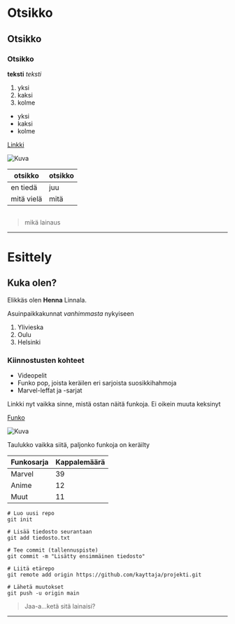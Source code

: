 # Otsikko
## Otsikko
### Otsikko
**teksti**
*teksti*
1. yksi
2. kaksi
3. kolme
- yksi
- kaksi
- kolme


[Linkki](https://github.com)


![Kuva][Kissan kuva]

[Kissan kuva]: https://external-content.duckduckgo.com/iu/?u=https%3A%2F%2Fthvnext.bing.com%2Fth%2Fid%2FOIP.gw1PfZpf9uo61xT3pD-FYAHaE8%3Fr%3D0%26cb%3Ducfimgc2%26pid%3DApi&f=1&ipt=d1b69ba3ef19a86d0f740f7a9cc88bdb986a58f533a6c5c072364f2e40c58e6f&ipo=images

| otsikko | otsikko |
| ---|-----|
| en tiedä | juu |
| mitä vielä | mitä |

```

```

>mikä lainaus

---

# Esittely
## Kuka olen?
Elikkäs olen **Henna** Linnala.

Asuinpaikkakunnat *vanhimmasta* nykyiseen
1. Ylivieska
2. Oulu
3. Helsinki


### Kiinnostusten kohteet ###
- Videopelit
- Funko pop, joista keräilen eri sarjoista suosikkihahmoja
- Marvel-leffat ja -sarjat

Linkki nyt vaikka sinne, mistä ostan näitä funkoja. Ei oikein muuta keksinyt


[Funko](https://funkoeurope.com)


![Kuva](https://external-content.duckduckgo.com/iu/?u=https%3A%2F%2Ffunko.com%2Fdw%2Fimage%2Fv2%2FBGTS_PRD%2Fon%2Fdemandware.static%2F-%2FSites-funko-master-catalog%2Fdefault%2Fdw7168a785%2Fimages%2Ffunko%2Fupload%2F74290a_POPDeluxe_Loki_S2_POP1_GLAM-WEB.png%3Fsw%3D800%26sh%3D800&f=1&nofb=1&ipt=bb984f05d83665926efc56d955517f797704a236b34d84503e2d3f87e0f82d19)


Taulukko vaikka siitä, paljonko funkoja on keräilty

| Funkosarja | Kappalemäärä |
| ---|-----|
| Marvel | 39 |
| Anime | 12 |
| Muut | 11 |


```
# Luo uusi repo
git init

# Lisää tiedosto seurantaan
git add tiedosto.txt

# Tee commit (tallennuspiste)
git commit -m "Lisätty ensimmäinen tiedosto"

# Liitä etärepo
git remote add origin https://github.com/kayttaja/projekti.git

# Lähetä muutokset
git push -u origin main

```

>Jaa-a...ketä sitä lainaisi?

---


